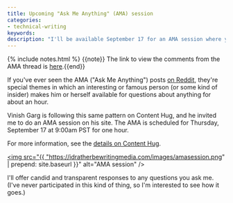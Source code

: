 ```yaml
---
title: Upcoming "Ask Me Anything" (AMA) session
categories:
- technical-writing
keywords: 
description: "I'll be available September 17 for an AMA session where you can ask me any questions you want, and I'll try to answer them."
---
```


{% include notes.html %}
{{note}} The link to view the comments from the AMA thread is <a href="http://contenthug.com/september-17-live-ama-ask-me-anything-i-am-tom-johnson-owner-influential-blog-idratherbewriting">here</a>.{{end}}

If you've ever seen the AMA ("Ask Me Anything") posts [on Reddit](https://www.reddit.com/r/AMA/), they're special themes in which an interesting or famous person (or some kind of insider) makes him or herself available for questions about anything for about an hour.

Vinish Garg is following this same pattern on Content Hug, and he invited me to do an AMA session on his site. The AMA is scheduled for Thursday, September 17 at 9:00am PST for one hour. 

For more information, see the [details on Content Hug](http://contenthug.com/september-17-live-ama-ask-me-anything-i-am-tom-johnson-owner-influential-blog-idratherbewriting). 

<a href="http://contenthug.com/september-17-live-ama-ask-me-anything-i-am-tom-johnson-owner-influential-blog-idratherbewriting"><img src="{{ "https://idratherbewritingmedia.com/images/amasession.png" | prepend: site.baseurl }}" alt="AMA session" /></a>

I'll offer candid and transparent responses to any questions you ask me. (I've never participated in this kind of thing, so I'm interested to see how it goes.)

